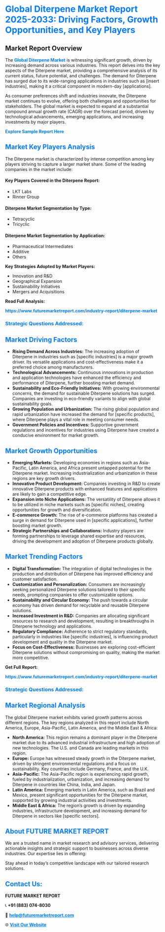 <h1 style="color: #007BFF;">Global Diterpene Market Report 2025-2033: Driving Factors, Growth Opportunities, and Key Players</h1>

<section id="overview">
<h2>Market Report Overview</h2>
<p>The <a href="https://www.futuremarketreport.com/industry-report/diterpene-market" style="color: #007BFF; text-decoration: none;"><strong>Global Diterpene Market</strong></a> is witnessing significant growth, driven by increasing demand across various industries. This report delves into the key aspects of the Diterpene market, providing a comprehensive analysis of its current status, future potential, and challenges. The demand for Diterpene has surged due to its wide-ranging applications in industries such as [insert industries], making it a critical component in modern-day [applications].</p>
<p>As consumer preferences shift and industries innovate, the Diterpene market continues to evolve, offering both challenges and opportunities for stakeholders. The global market is expected to expand at a substantial compound annual growth rate (CAGR) over the forecast period, driven by technological advancements, emerging applications, and increasing investments by major players.</p>
</section>

<section id="overview">
<p><a href="https://www.futuremarketreport.com/request-sample/reportId=84082" style="color: #007BFF; text-decoration: none;"><strong>Explore Sample Report Here</strong></a></p>
</section>

<section id="key-players">
<h2 style="color: #007BFF;">Market Key Players Analysis</h2>
<p>The Diterpene market is characterized by intense competition among key players striving to capture a larger market share. Some of the leading companies in the market include:</p>
<h4>Key Players Covered in the Diterpene Report:</h4>
<ul><li>LKT Labs</li><li>Rinner Group</li></ul>
<h4>Diterpene Market Segmentation by Type:</h4>
<ul><li>Tetracyclic</li><li>Tricyclic</li></ul>

<h4>Diterpene Market Segmentation by Application:</h4>
<ul><li>Pharmaceutical Intermediates</li><li>Additive</li><li>Others</li></ul>
<p><strong>Key Strategies Adopted by Market Players:</strong></p>
<ul>
<li>Innovation and R&D</li>
<li>Geographical Expansion</li>
<li>Sustainability Initiatives</li>
<li>Mergers and Acquisitions</li>
</ul>
</section>

<section>
<p><strong>Read Full Analysis: </strong></p><a href="https://www.futuremarketreport.com/industry-report/diterpene-market" style="color: #007BFF; text-decoration: none;"><strong>https://www.futuremarketreport.com/industry-report/diterpene-market</strong></a>
<h3 style="color: #007BFF;">Strategic Questions Addressed:</h3>
</section>

<section id="driving-factors">
<h2 style="color: #007BFF;">Market Driving Factors</h2>
<ul>
<li><strong>Rising Demand Across Industries:</strong> The increasing adoption of Diterpene in industries such as [specific industries] is a major growth driver. Its versatile applications and cost-effectiveness make it a preferred choice among manufacturers.</li>
<li><strong>Technological Advancements:</strong> Continuous innovations in production and application technologies have enhanced the efficiency and performance of Diterpene, further boosting market demand.</li>
<li><strong>Sustainability and Eco-Friendly Initiatives:</strong> With growing environmental concerns, the demand for sustainable Diterpene solutions has surged. Companies are investing in eco-friendly variants to align with global sustainability goals.</li>
<li><strong>Growing Population and Urbanization:</strong> The rising global population and rapid urbanization have increased the demand for [specific products], where Diterpene plays a vital role in meeting consumer needs.</li>
<li><strong>Government Policies and Incentives:</strong> Supportive government regulations and incentives for industries using Diterpene have created a conducive environment for market growth.</li>
</ul>
</section>

<section id="growth-opportunities">
<h2 style="color: #007BFF;">Market Growth Opportunities</h2>
<ul>
<li><strong>Emerging Markets:</strong> Developing economies in regions such as Asia-Pacific, Latin America, and Africa present untapped potential for the Diterpene market. Increasing industrialization and urbanization in these regions are key growth drivers.</li>
<li><strong>Innovative Product Development:</strong> Companies investing in R&D to create innovative Diterpene products with enhanced features and applications are likely to gain a competitive edge.</li>
<li><strong>Expansion into Niche Applications:</strong> The versatility of Diterpene allows it to be utilized in niche markets such as [specific niches], creating opportunities for growth and diversification.</li>
<li><strong>E-commerce Growth:</strong> The rise of e-commerce platforms has created a surge in demand for Diterpene used in [specific applications], further boosting market growth.</li>
<li><strong>Strategic Partnerships and Collaborations:</strong> Industry players are forming partnerships to leverage shared expertise and resources, driving the development and adoption of Diterpene products globally.</li>
</ul>
</section>

<section id="trending-factors">
<h2 style="color: #007BFF;">Market Trending Factors</h2>
<ul>
<li><strong>Digital Transformation:</strong> The integration of digital technologies in the production and distribution of Diterpene has improved efficiency and customer satisfaction.</li>
<li><strong>Customization and Personalization:</strong> Consumers are increasingly seeking personalized Diterpene solutions tailored to their specific needs, prompting companies to offer customizable options.</li>
<li><strong>Sustainability and Circular Economy:</strong> The push towards a circular economy has driven demand for recyclable and reusable Diterpene solutions.</li>
<li><strong>Increased Investment in R&D:</strong> Companies are allocating significant resources to research and development, resulting in breakthroughs in Diterpene technology and applications.</li>
<li><strong>Regulatory Compliance:</strong> Adherence to strict regulatory standards, particularly in industries like [specific industries], is influencing product development and quality in the Diterpene market.</li>
<li><strong>Focus on Cost-Effectiveness:</strong> Businesses are exploring cost-efficient Diterpene solutions without compromising on quality, making the market more competitive.</li>
</ul>
</section>

<section>
<p><strong>Get Full Report: </strong></p><a href="https://www.futuremarketreport.com/industry-report/diterpene-market" style="color: #007BFF; text-decoration: none;"><strong>https://www.futuremarketreport.com/industry-report/diterpene-market</strong></a>
<h3 style="color: #007BFF;">Strategic Questions Addressed:</h3>
</section>


<section id="regional-analysis">
<h2 style="color: #007BFF;">Market Regional Analysis</h2>
<p>The global Diterpene market exhibits varied growth patterns across different regions. The key regions analyzed in this report include North America, Europe, Asia-Pacific, Latin America, and the Middle East & Africa:</p>
<ul>
<li><strong>North America:</strong> This region remains a dominant player in the Diterpene market due to its advanced industrial infrastructure and high adoption of new technologies. The U.S. and Canada are leading markets in this region.</li>
<li><strong>Europe:</strong> Europe has witnessed steady growth in the Diterpene market, driven by stringent environmental regulations and a focus on sustainability. Key countries include Germany, France, and the U.K.</li>
<li><strong>Asia-Pacific:</strong> The Asia-Pacific region is experiencing rapid growth, fueled by industrialization, urbanization, and increasing demand for Diterpene in countries like China, India, and Japan.</li>
<li><strong>Latin America:</strong> Emerging markets in Latin America, such as Brazil and Mexico, present significant opportunities for the Diterpene market, supported by growing industrial activities and investments.</li>
<li><strong>Middle East & Africa:</strong> The region’s growth is driven by expanding industries, infrastructure development, and increasing demand for Diterpene in sectors like [specific sectors].</li>
</ul>
</section>

<footer>
<h2 style="color: #007BFF;">About FUTURE MARKET REPORT</h2>
<p>We are a trusted name in market research and advisory services, delivering actionable insights and strategic support to businesses across diverse industries. Our expertise lies in offering:</p>

<p>Stay ahead in today’s competitive landscape with our tailored research solutions.</p>

<h2 style="color: #007BFF;">Contact Us:</h2>
<p><strong>FUTURE MARKET REPORT</strong></p>
<p>📞 <strong>+91 (883) 074-8030</strong></p>
<p>📧 <strong><a href="mailto:help@futuremarketreport.com" style="color: #007BFF;">help@futuremarketreport.com</a></strong></p>
<p>🌐 <strong><a href="https://www.futuremarketreport.com/" style="color: #007BFF;">Visit Our Website</a></strong></p>
</footer>